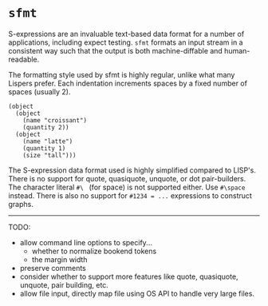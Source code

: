 # `sfmt`

S-expressions are an invaluable text-based data format for a number of applications, including expect testing.
`sfmt` formats an input stream in a consistent way such that the output is both machine-diffable and human-readable.

The formatting style used by sfmt is highly regular, unlike what many Lispers prefer. Each indentation increments spaces
by a fixed number of spaces (usually 2).

```sexp
(object 
  (object
    (name "croissant")
    (quantity 2))
  (object
    (name "latte")
    (quantity 1)
    (size "tall")))
```

The S-expression data format used is highly simplified compared to LISP's.
There is no support for quote, quasiquote, unquote, or dot pair-builders.
The character literal `#\ ` (for space) is not supported either. Use `#\space` instead.
There is also no support for `#1234 = ...` expressions to construct graphs.

---

TODO:
- allow command line options to specify...
  - whether to normalize bookend tokens
  - the margin width
- preserve comments
- consider whether to support more features like quote, quasiquote, unquote, pair building, etc.
- allow file input, directly map file using OS API to handle very large files.
